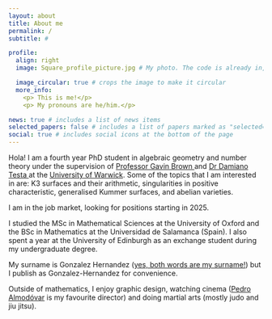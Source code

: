 ```yaml
---
layout: about
title: About me
permalink: /
subtitle: #

profile:
  align: right
  image: Square_profile_picture.jpg # My photo. The code is already in, just name your picture `prof_pic.jpg` and put it in the `img/` folder. Put your address / P.O. box / other info right below your picture. You can also disable any of these elements by editing `profile` property of the YAML header of your `_pages/about.md`. Edit `_bibliography/papers.bib` and Jekyll will render your [publications page](/al-folio/publications/) automatically. Link to your social media connections, too. This theme is set up to use [Font Awesome icons](https://fontawesome.com/) and [Academicons](https://jpswalsh.github.io/academicons/), like the ones below. Add your Facebook, Twitter, LinkedIn, Google Scholar, or just disable all of them.

  image_circular: true # crops the image to make it circular
  more_info: 
    <p> This is me!</p>
    <p> My pronouns are he/him.</p>

news: true # includes a list of news items
selected_papers: false # includes a list of papers marked as "selected={true}"
social: true # includes social icons at the bottom of the page
---
```


Hola! I am a fourth year PhD student in algebraic geometry and number theory under the supervision of <a href='https://warwick.ac.uk/fac/sci/maths/people/staff/brown/'>Professor Gavin Brown </a> and <a href='https://warwick.ac.uk/fac/sci/maths/people/staff/damiano_testa/'> Dr Damiano Testa </a> at the <a href='https://warwick.ac.uk/fac/sci/maths/'>University of Warwick</a>. Some of the topics that I am interested in are:  K3 surfaces and their arithmetic, singularities in positive characteristic, generalised Kummer surfaces, and abelian varieties.

I am in the job market, looking for positions starting in 2025.

I studied the MSc in Mathematical Sciences at the University of Oxford and the BSc in Mathematics at the Universidad de Salamanca (Spain). I also spent a year at the University of Edinburgh as an exchange student during my undergraduate degree.

My surname is Gonzalez Hernandez (<a href='https://en.wikipedia.org/wiki/Spanish_naming_customs'>yes, both words are my surname!</a>) but I publish as Gonzalez-Hernandez for convenience.

Outside of mathematics, I enjoy graphic design, watching cinema (<a href='https://www.theguardian.com/film/2022/jan/22/pedro-almodovar-on-spains-tragic-past-you-cant-ask-people-to-forget'>Pedro Almodóvar</a> is my favourite director) and doing martial arts (mostly judo and jiu jitsu).

